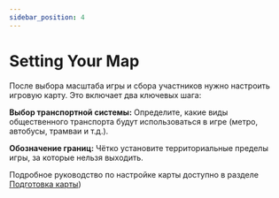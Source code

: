 ```yaml
---
sidebar_position: 4
---
```

# Setting Your Map

После выбора масштаба игры и сбора участников нужно настроить игровую карту. Это включает два ключевых шага:

**Выбор транспортной системы:**
Определите, какие виды общественного транспорта будут использоваться в игре (метро, автобусы, трамваи и т.д.).

**Обозначение границ:**
Чётко установите территориальные пределы игры, за которые нельзя выходить.

Подробное руководство по настройке карты доступно в разделе [Подготовка карты](../setting_up_your_map))
